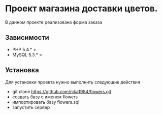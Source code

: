 # Проект магазина доставки цветов.
В данном проекте реализована форма заказа 
## Зависимости
- PHP 5.4.* >
- MySQL 5.3.* >
## Установка
Для установки проекта нужно выполнить следующие действия
- git clone https://github.com/nika1984/flowers.git
- создать базу с именем flowers
- импортировать базу flowers.sql
- запустить сервер
